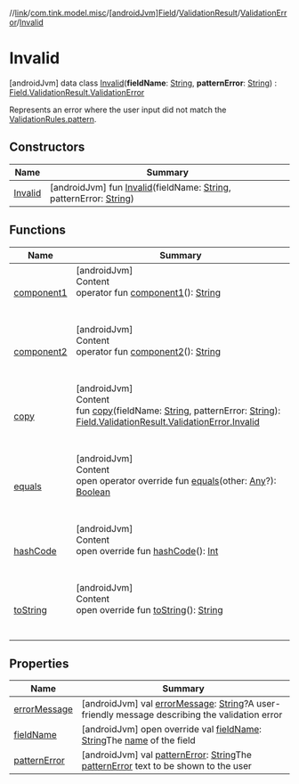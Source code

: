 //[link](../../../../../index.md)/[com.tink.model.misc](../../../../index.md)/[[androidJvm]Field](../../../index.md)/[ValidationResult](../../index.md)/[ValidationError](../index.md)/[Invalid](index.md)



# Invalid  
 [androidJvm] data class [Invalid](index.md)(**fieldName**: [String](https://kotlinlang.org/api/latest/jvm/stdlib/kotlin/-string/index.html), **patternError**: [String](https://kotlinlang.org/api/latest/jvm/stdlib/kotlin/-string/index.html)) : [Field.ValidationResult.ValidationError](../index.md)

Represents an error where the user input did not match the [ValidationRules.pattern](../../../-validation-rules/pattern.md).

   


## Constructors  
  
|  Name|  Summary| 
|---|---|
| <a name="com.tink.model.misc/Field.ValidationResult.ValidationError.Invalid/Invalid/#kotlin.String#kotlin.String/PointingToDeclaration/"></a>[Invalid](-invalid.md)| <a name="com.tink.model.misc/Field.ValidationResult.ValidationError.Invalid/Invalid/#kotlin.String#kotlin.String/PointingToDeclaration/"></a> [androidJvm] fun [Invalid](-invalid.md)(fieldName: [String](https://kotlinlang.org/api/latest/jvm/stdlib/kotlin/-string/index.html), patternError: [String](https://kotlinlang.org/api/latest/jvm/stdlib/kotlin/-string/index.html))   <br>


## Functions  
  
|  Name|  Summary| 
|---|---|
| <a name="com.tink.model.misc/Field.ValidationResult.ValidationError.Invalid/component1/#/PointingToDeclaration/"></a>[component1](component1.md)| <a name="com.tink.model.misc/Field.ValidationResult.ValidationError.Invalid/component1/#/PointingToDeclaration/"></a>[androidJvm]  <br>Content  <br>operator fun [component1](component1.md)(): [String](https://kotlinlang.org/api/latest/jvm/stdlib/kotlin/-string/index.html)  <br><br><br>
| <a name="com.tink.model.misc/Field.ValidationResult.ValidationError.Invalid/component2/#/PointingToDeclaration/"></a>[component2](component2.md)| <a name="com.tink.model.misc/Field.ValidationResult.ValidationError.Invalid/component2/#/PointingToDeclaration/"></a>[androidJvm]  <br>Content  <br>operator fun [component2](component2.md)(): [String](https://kotlinlang.org/api/latest/jvm/stdlib/kotlin/-string/index.html)  <br><br><br>
| <a name="com.tink.model.misc/Field.ValidationResult.ValidationError.Invalid/copy/#kotlin.String#kotlin.String/PointingToDeclaration/"></a>[copy](copy.md)| <a name="com.tink.model.misc/Field.ValidationResult.ValidationError.Invalid/copy/#kotlin.String#kotlin.String/PointingToDeclaration/"></a>[androidJvm]  <br>Content  <br>fun [copy](copy.md)(fieldName: [String](https://kotlinlang.org/api/latest/jvm/stdlib/kotlin/-string/index.html), patternError: [String](https://kotlinlang.org/api/latest/jvm/stdlib/kotlin/-string/index.html)): [Field.ValidationResult.ValidationError.Invalid](index.md)  <br><br><br>
| <a name="kotlin/Any/equals/#kotlin.Any?/PointingToDeclaration/"></a>[equals](../../../../../com.tink.service.user/[android-jvm]-user-profile-service-impl/index.md#%5Bkotlin%2FAny%2Fequals%2F%23kotlin.Any%3F%2FPointingToDeclaration%2F%5D%2FFunctions%2F1854938400)| <a name="kotlin/Any/equals/#kotlin.Any?/PointingToDeclaration/"></a>[androidJvm]  <br>Content  <br>open operator override fun [equals](../../../../../com.tink.service.user/[android-jvm]-user-profile-service-impl/index.md#%5Bkotlin%2FAny%2Fequals%2F%23kotlin.Any%3F%2FPointingToDeclaration%2F%5D%2FFunctions%2F1854938400)(other: [Any](https://kotlinlang.org/api/latest/jvm/stdlib/kotlin/-any/index.html)?): [Boolean](https://kotlinlang.org/api/latest/jvm/stdlib/kotlin/-boolean/index.html)  <br><br><br>
| <a name="kotlin/Any/hashCode/#/PointingToDeclaration/"></a>[hashCode](../../../../../com.tink.service.user/[android-jvm]-user-profile-service-impl/index.md#%5Bkotlin%2FAny%2FhashCode%2F%23%2FPointingToDeclaration%2F%5D%2FFunctions%2F1854938400)| <a name="kotlin/Any/hashCode/#/PointingToDeclaration/"></a>[androidJvm]  <br>Content  <br>open override fun [hashCode](../../../../../com.tink.service.user/[android-jvm]-user-profile-service-impl/index.md#%5Bkotlin%2FAny%2FhashCode%2F%23%2FPointingToDeclaration%2F%5D%2FFunctions%2F1854938400)(): [Int](https://kotlinlang.org/api/latest/jvm/stdlib/kotlin/-int/index.html)  <br><br><br>
| <a name="kotlin/Any/toString/#/PointingToDeclaration/"></a>[toString](../../../../../com.tink.service.user/[android-jvm]-user-profile-service-impl/index.md#%5Bkotlin%2FAny%2FtoString%2F%23%2FPointingToDeclaration%2F%5D%2FFunctions%2F1854938400)| <a name="kotlin/Any/toString/#/PointingToDeclaration/"></a>[androidJvm]  <br>Content  <br>open override fun [toString](../../../../../com.tink.service.user/[android-jvm]-user-profile-service-impl/index.md#%5Bkotlin%2FAny%2FtoString%2F%23%2FPointingToDeclaration%2F%5D%2FFunctions%2F1854938400)(): [String](https://kotlinlang.org/api/latest/jvm/stdlib/kotlin/-string/index.html)  <br><br><br>


## Properties  
  
|  Name|  Summary| 
|---|---|
| <a name="com.tink.model.misc/Field.ValidationResult.ValidationError.Invalid/errorMessage/#/PointingToDeclaration/"></a>[errorMessage](index.md#%5Bcom.tink.model.misc%2FField.ValidationResult.ValidationError.Invalid%2FerrorMessage%2F%23%2FPointingToDeclaration%2F%5D%2FProperties%2F1854938400)| <a name="com.tink.model.misc/Field.ValidationResult.ValidationError.Invalid/errorMessage/#/PointingToDeclaration/"></a> [androidJvm] val [errorMessage](index.md#%5Bcom.tink.model.misc%2FField.ValidationResult.ValidationError.Invalid%2FerrorMessage%2F%23%2FPointingToDeclaration%2F%5D%2FProperties%2F1854938400): [String](https://kotlinlang.org/api/latest/jvm/stdlib/kotlin/-string/index.html)?A user-friendly message describing the validation error   <br>
| <a name="com.tink.model.misc/Field.ValidationResult.ValidationError.Invalid/fieldName/#/PointingToDeclaration/"></a>[fieldName](field-name.md)| <a name="com.tink.model.misc/Field.ValidationResult.ValidationError.Invalid/fieldName/#/PointingToDeclaration/"></a> [androidJvm] open override val [fieldName](field-name.md): [String](https://kotlinlang.org/api/latest/jvm/stdlib/kotlin/-string/index.html)The [name](../../../name.md) of the field   <br>
| <a name="com.tink.model.misc/Field.ValidationResult.ValidationError.Invalid/patternError/#/PointingToDeclaration/"></a>[patternError](pattern-error.md)| <a name="com.tink.model.misc/Field.ValidationResult.ValidationError.Invalid/patternError/#/PointingToDeclaration/"></a> [androidJvm] val [patternError](pattern-error.md): [String](https://kotlinlang.org/api/latest/jvm/stdlib/kotlin/-string/index.html)The [patternError](pattern-error.md) text to be shown to the user   <br>

